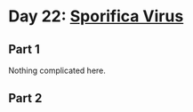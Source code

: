 # Day 22: [Sporifica Virus](https://adventofcode.com/2017/day/22)

## Part 1

Nothing complicated here.

## Part 2

